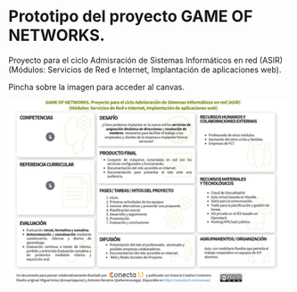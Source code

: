 # Prototipo del proyecto GAME OF NETWORKS.

Proyecto para el ciclo Admisración de Sistemas Informáticos en red (ASIR)  (Módulos: Servicios de Red e Internet, Implantación de aplicaciones web).

Pincha sobre la imagen para acceder al canvas.

[![Canvas](img/Canvas.png)](https://view.genial.ly/60815d5b01e1e20d9ed98005/interactive-content-moocabp-game-of-networks)

